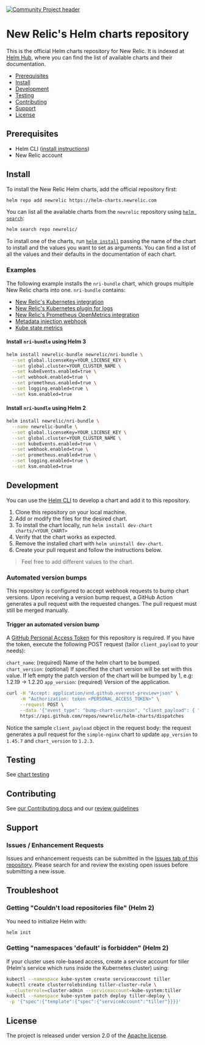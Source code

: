 [![Community Project header](https://github.com/newrelic/open-source-office/raw/master/examples/categories/images/Community_Project.png)](https://github.com/newrelic/open-source-office/blob/master/examples/categories/index.md#category-community-project)

# New Relic's Helm charts repository

This is the official Helm charts repository for New Relic. It is indexed at [Helm Hub][helm-hub], where you can find the list of available charts and their documentation.

<!-- vscode-markdown-toc -->
* [Prerequisites](#Prerequisites)
* [Install](#Installthecharts)
* [Development](#Development)
* [Testing](#Testing)
* [Contributing](#Contributing)
* [Support](#Support)
* [License](#License)

<!-- vscode-markdown-toc-config
	numbering=true
	autoSave=true
	/vscode-markdown-toc-config -->
<!-- /vscode-markdown-toc -->

## <a name='Prerequisites'></a>Prerequisites

* Helm CLI ([install instructions][installing-helm])
* New Relic account

## <a name='Installthecharts'></a>Install

To install the New Relic Helm charts, add the official repository first:

```sh
helm repo add newrelic https://helm-charts.newrelic.com
```

You can list all the available charts from the `newrelic` repository using [`helm search`][helm-search]:

```sh
helm search repo newrelic/
```

To install one of the charts, run [`helm install`][helm-install] passing the name of the chart to install and the values you want to set as arguments. You can find a list of all the values and their defaults in the documentation of each chart.

### <a name='Examples'></a>Examples

The following example installs the `nri-bundle` chart, which groups multiple New Relic charts into one. `nri-bundle` contains:

- [New Relic's Kubernetes integration][newrelic-kubernetes]
- [New Relic's Kubernetes plugin for logs][newrelic-logs]
- [New Relic's Prometheus OpenMetrics integration][newrelic-prometheus]
- [Metadata injection webhook][newrelic-webhook]
- [Kube state metrics][ksm]

#### <a name='Installnri-bundleusingHelm3'></a>Install `nri-bundle` using Helm 3
```sh
helm install newrelic-bundle newrelic/nri-bundle \
  --set global.licenseKey=YOUR_LICENSE_KEY \
  --set global.cluster=YOUR_CLUSTER_NAME \
  --set kubeEvents.enabled=true \
  --set webhook.enabled=true \
  --set prometheus.enabled=true \
  --set logging.enabled=true \
  --set ksm.enabled=true
```

#### <a name='Installnri-bundleusingHelm2'></a>Install `nri-bundle` using Helm 2
```sh
helm install newrelic/nri-bundle \
  --name newrelic-bundle \
  --set global.licenseKey=YOUR_LICENSE_KEY \
  --set global.cluster=YOUR_CLUSTER_NAME \
  --set kubeEvents.enabled=true \
  --set webhook.enabled=true \
  --set prometheus.enabled=true \
  --set logging.enabled=true \
  --set ksm.enabled=true
```

## <a name='Development'></a>Development

You can use the [Helm CLI][installing-helm] to develop a chart and add it to this repository.

1. Clone this repository on your local machine.
2. Add or modify the files for the desired chart.
3. To install the chart locally, run `helm install dev-chart charts/<YOUR_CHART>` 
4. Verify that the chart works as expected.
5. Remove the installed chart with `helm uninstall dev-chart`.
6. Create your pull request and follow the instructions below.

> Feel free to add different values to the chart.

### <a name='Automatedversionbumps'></a>Automated version bumps

This repository is configured to accept webhook requests to bump chart versions. Upon receiving a version bump request, a GitHub Action generates a pull request with the requested changes. The pull request must still be merged manually.

#### <a name='Triggeranautomatedversionbump'></a>Trigger an automated version bump

A [GitHub Personal Access Token][github-personal-access-token] for this repository is required. If you have the token, execute the following POST request (tailor `client_payload` to your needs):

`chart_name`: (required) Name of the helm chart to be bumped.
`chart_version`: (optional) If specified the chart version will be set with this value. If left empty the patch version of the chart will be bumped by 1, e.g: 1.2.19 -> 1.2.20
`app_version`: (required) Version of the application.

```sh
curl -H "Accept: application/vnd.github.everest-preview+json" \
     -H "Authorization: token <PERSONAL_ACCESS_TOKEN>" \
     --request POST \
     --data '{"event_type": "bump-chart-version", "client_payload": { "chart_name": "simple-nginx", "chart_version": "1.2.3", "app_version": "1.45.7"}}' \
     https://api.github.com/repos/newrelic/helm-charts/dispatches
```

Notice the sample `client_payload` object in the request body: the request generates a pull request for the `simple-nginx` chart to update `app_version` to `1.45.7` and `chart_version` to `1.2.3`.

## <a name='Testing'></a>Testing

See [chart testing](docs/chart_testing.md)

## <a name='Contributing'></a>Contributing

See [our Contributing docs](CONTRIBUTING.md) and our [review guidelines](docs/review_guidelines.md)

## <a name='Support'></a>Support

### <a name='IssuesEnhancementRequests'></a>Issues / Enhancement Requests

Issues and enhancement requests can be submitted in the [Issues tab of this repository](../../issues). Please search for and review the existing open issues before submitting a new issue.

## <a name='Troubleshoot'></a>Troubleshoot

### <a name='TroubleshootCannotLoadRepos'></a>Getting "Couldn't load repositories file" (Helm 2)

You need to initialize Helm with:
```sh
helm init
```

### <a name='TroubleshootCannotLoadRepos'></a>Getting "namespaces 'default' is forbidden" (Helm 2)

If your cluster uses role-based access, create a service account for tiller (Helm's service which runs inside the Kubernetes cluster) using:
```sh
kubectl --namespace kube-system create serviceaccount tiller
kubectl create clusterrolebinding tiller-cluster-rule \
 --clusterrole=cluster-admin --serviceaccount=kube-system:tiller
kubectl --namespace kube-system patch deploy tiller-deploy \
 -p '{"spec":{"template":{"spec":{"serviceAccount":"tiller"}}}}'
```

## <a name='License'></a>License

The project is released under version 2.0 of the [Apache license](http://www.apache.org/licenses/LICENSE-2.0).

[helm-hub]: https://hub.helm.sh/charts/newrelic
[helm-search]: https://helm.sh/docs/intro/using_helm/#helm-search-finding-charts
[helm-install]: https://helm.sh/docs/intro/using_helm/#helm-install-installing-a-package
[newrelic-kubernetes]: https://docs.newrelic.com/docs/integrations/kubernetes-integration/get-started/introduction-kubernetes-integration
[newrelic-webhook]: https://docs.newrelic.com/docs/integrations/kubernetes-integration/link-your-applications/link-your-applications-kubernetes
[newrelic-prometheus]: https://docs.newrelic.com/docs/integrations/prometheus-integrations/get-started/new-relic-prometheus-openmetrics-integration-kubernetes
[newrelic-logs]: https://docs.newrelic.com/docs/logs/enable-logs/enable-logs/kubernetes-plugin-logs
[ksm]: https://github.com/kubernetes/kube-state-metrics
[installing-helm]: https://helm.sh/docs/intro/install/
[github-personal-access-token]: https://help.github.com/en/github/authenticating-to-github/creating-a-personal-access-token-for-the-command-line
